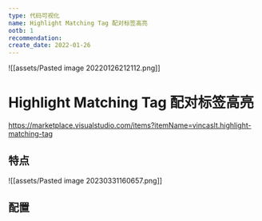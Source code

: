```yaml
---
type: 代码可视化
name: Highlight Matching Tag 配对标签高亮
ootb: 1
recommendation: 
create_date: 2022-01-26
---
```



![[assets/Pasted image 20220126212112.png]]

# Highlight Matching Tag 配对标签高亮

https://marketplace.visualstudio.com/items?itemName=vincaslt.highlight-matching-tag

## 特点

![[assets/Pasted image 20230331160657.png]]

## 配置